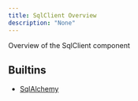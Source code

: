 ```yaml
---
title: SqlClient Overview
description: "None"
---
```

Overview of the SqlClient component
## Builtins
* [SqlAlchemy](/docs/components/sqlclient/sqlalchemy/)